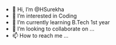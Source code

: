 - 👋 Hi, I’m @HSurekha
- 👀 I’m interested in Coding
- 🌱 I’m currently learning B.Tech 1st year
- 💞️ I’m looking to collaborate on ...
- 📫 How to reach me ...

<!---
HSurekha/HSurekha is a ✨ special ✨ repository because its `README.md` (this file) appears on your GitHub profile.
You can click the Preview link to take a look at your changes.
--->
